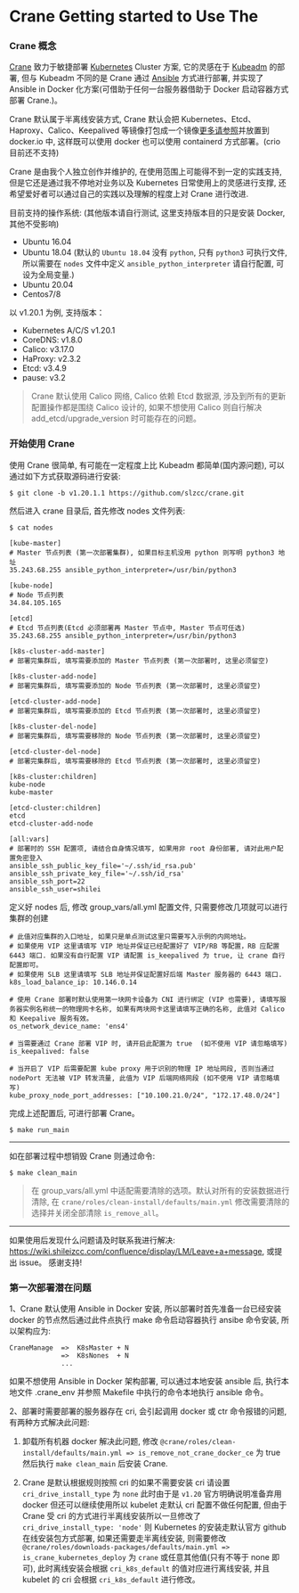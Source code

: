 # Crane Getting started to Use The

### Crane 概念

[Crane](https://github.com/slzcc/crane) 致力于敏捷部署 [Kubernetes](https://kubernetes.io/) Cluster 方案, 它的灵感在于 [Kubeadm](https://kubernetes.io/docs/setup/production-environment/tools/kubeadm/install-kubeadm/) 的部署, 但与 Kubeadm 不同的是 Crane 通过 [Ansible](https://www.ansible.com/) 方式进行部署, 并实现了 Ansible in Docker 化方案(可借助于任何一台服务器借助于 Docker 启动容器方式部署 Crane.)。

Crane 默认属于半离线安装方式, Crane 默认会把 Kubernetes、Etcd、Haproxy、Calico、Keepalived 等镜像打包成一个镜像[更多请参照](../script/PublishK8sRegistryImages.sh)并放置到 docker.io 中, 这样既可以使用 docker 也可以使用 containerd 方式部署。(crio 目前还不支持)

Crane 是由我个人独立创作并维护的, 在使用范围上可能得不到一定的实践支持, 但是它还是通过我不停地对业务以及 Kubernetes 日常使用上的灵感进行支撑, 还希望爱好者可以通过自己的实践以及理解的程度上对 Crane 进行改进.

目前支持的操作系统: (其他版本请自行测试, 这里支持版本目的只是安装 Docker, 其他不受影响)
* Ubuntu 16.04
* Ubuntu 18.04 (默认的 `Ubuntu 18.04` 没有 `python`, 只有 `python3` 可执行文件, 所以需要在 `nodes` 文件中定义 `ansible_python_interpreter` 请自行配置, 可设为全局变量.)
* Ubuntu 20.04
* Centos7/8

以 v1.20.1 为例, 支持版本：
* Kubernetes A/C/S v1.20.1
* CoreDNS: v1.8.0
* Calico: v3.17.0
* HaProxy: v2.3.2
* Etcd: v3.4.9
* pause: v3.2

> Crane 默认使用 Calico 网络, Calico 依赖 Etcd 数据源, 涉及到所有的更新配置操作都是围绕 Calico 设计的, 如果不想使用 Calico 则自行解决 add_etcd/upgrade_version 时可能存在的问题。

### 开始使用 Crane

使用 Crane 很简单, 有可能在一定程度上比 Kubeadm 都简单(国内源问题), 可以通过如下方式获取源码进行安装:

```
$ git clone -b v1.20.1.1 https://github.com/slzcc/crane.git
```

然后进入 crane 目录后, 首先修改 nodes 文件列表:

```
$ cat nodes

[kube-master]
# Master 节点列表 (第一次部署集群), 如果目标主机没用 python 则写明 python3 地址
35.243.68.255 ansible_python_interpreter=/usr/bin/python3

[kube-node]
# Node 节点列表
34.84.105.165

[etcd]
# Etcd 节点列表(Etcd 必须部署再 Master 节点中, Master 节点可任选)
35.243.68.255 ansible_python_interpreter=/usr/bin/python3

[k8s-cluster-add-master]
# 部署完集群后, 填写需要添加的 Master 节点列表 (第一次部署时, 这里必须留空)

[k8s-cluster-add-node]
# 部署完集群后, 填写需要添加的 Node 节点列表 (第一次部署时, 这里必须留空)

[etcd-cluster-add-node]
# 部署完集群后, 填写需要添加的 Etcd 节点列表 (第一次部署时, 这里必须留空)

[k8s-cluster-del-node]
# 部署完集群后, 填写需要移除的 Node 节点列表 (第一次部署时, 这里必须留空)

[etcd-cluster-del-node]
# 部署完集群后, 填写需要移除的 Etcd 节点列表 (第一次部署时, 这里必须留空)

[k8s-cluster:children]
kube-node
kube-master

[etcd-cluster:children]
etcd
etcd-cluster-add-node

[all:vars]
# 部署时的 SSH 配置项, 请结合自身情况填写, 如果用非 root 身份部署, 请对此用户配置免密登入
ansible_ssh_public_key_file='~/.ssh/id_rsa.pub'
ansible_ssh_private_key_file='~/.ssh/id_rsa'
ansible_ssh_port=22
ansible_ssh_user=shilei
```

定义好 nodes 后, 修改 group_vars/all.yml 配置文件, 只需要修改几项就可以进行集群的创建

```
# 此值对应集群的入口地址, 如果只是单点测试这里只需要写入示例的内网地址。
# 如果使用 VIP 这里请填写 VIP 地址并保证已经配置好了 VIP/RB 等配置，RB 应配置 6443 端口. 如果没有自行配置 VIP 请配置 is_keepalived 为 true, 让 crane 自行配置即可。
# 如果使用 SLB 这里请填写 SLB 地址并保证配置好后端 Master 服务器的 6443 端口.
k8s_load_balance_ip: 10.146.0.14

# 使用 Crane 部署时默认使用第一块网卡设备为 CNI 进行绑定 (VIP 也需要), 请填写服务器实例名称统一的物理网卡名称, 如果有两块网卡这里请填写正确的名称, 此值对 Calico 和 Keepalive 服务有效。
os_network_device_name: 'ens4'

# 当需要通过 Crane 部署 VIP 时, 请开启此配置为 true  (如不使用 VIP 请忽略填写)
is_keepalived: false

# 当开启了 VIP 后需要配置 kube proxy 用于识别的物理 IP 地址网段, 否则当通过 nodePort 无法被 VIP 转发流量, 此值为 VIP 后端网络网段 (如不使用 VIP 请忽略填写)
kube_proxy_node_port_addresses: ["10.100.21.0/24", "172.17.48.0/24"]
```

完成上述配置后, 可进行部署 Crane。

```
$ make run_main
```

---

如在部署过程中想销毁 Crane 则通过命令:

```
$ make clean_main
```

> 在 group_vars/all.yml 中适配需要清除的选项。默认对所有的安装数据进行清除, 在 `crane/roles/clean-install/defaults/main.yml` 修改需要清除的选择并关闭全部清除 `is_remove_all`。

---

如果使用后发现什么问题请及时联系我进行解决: https://wiki.shileizcc.com/confluence/display/LM/Leave+a+message, 或提出 issue。
感谢支持!


### 第一次部署潜在问题

1、Crane 默认使用 Ansible in Docker 安装, 所以部署时首先准备一台已经安装 docker 的节点然后通过此件点执行 make 命令启动容器执行 ansibe 命令安装, 所以架构应为:

```
CraneManage  =>  K8sMaster + N
             =>  K8sNones  + N
             ...
```

如果不想使用 Ansible in Docker 架构部署, 可以通过本地安装 ansible 后, 执行本地文件 .crane_env 并参照 Makefile 中执行的命令本地执行 ansible 命令。

2、部署时需要部署的服务器存在 cri, 会引起调用 docker 或 ctr 命令报错的问题, 有两种方式解决此问题:

  1) 卸载所有机器 docker 解决此问题, 修改 `@crane/roles/clean-install/defaults/main.yml => is_remove_not_crane_docker_ce` 为 true 然后执行 `make clean_main` 后安装 Crane.

  2) Crane 是默认根据规则按照 cri 的如果不需要安装 cri 请设置 `cri_drive_install_type` 为 `none` 此时由于是 `v1.20` 官方明确说明准备弃用 docker 但还可以继续使用所以 kubelet 走默认 cri 配置不做任何配置, 但由于 Crane 受 cri 的方式进行半离线安装所以一旦修改了 `cri_drive_install_type: 'node'` 则 Kubernetes 的安装走默认官方 github 在线安装包方式部署, 如果还需要走半离线安装, 则需要修改 `@crane/roles/downloads-packages/defaults/main.yml => is_crane_kubernetes_deploy` 为 `crane` 或任意其他值(只有不等于 none 即可), 此时离线安装会根据 `cri_k8s_default` 的值对应进行离线安装, 并且 kubelet 的 cri 会根据 `cri_k8s_default` 进行修改。